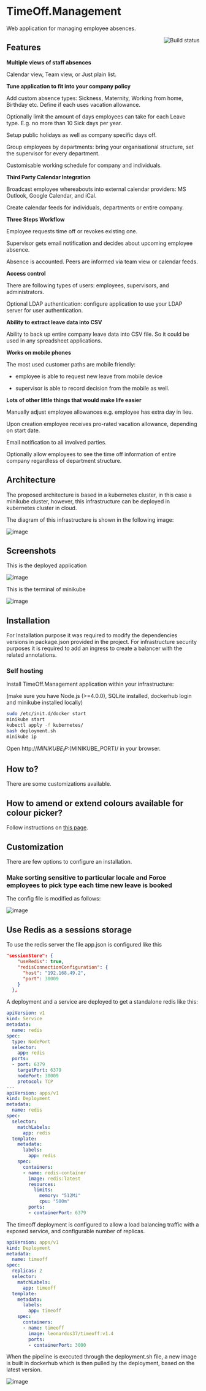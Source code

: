 
# TimeOff.Management

Web application for managing employee absences.

<a href="https://travis-ci.org/timeoff-management/timeoff-management-application"><img align="right" src="https://travis-ci.org/timeoff-management/timeoff-management-application.svg?branch=master" alt="Build status" /></a>

## Features

**Multiple views of staff absences**

Calendar view, Team view, or Just plain list.

**Tune application to fit into your company policy**

Add custom absence types: Sickness, Maternity, Working from home, Birthday etc. Define if each uses vacation allowance.

Optionally limit the amount of days employees can take for each Leave type. E.g. no more than 10 Sick days per year.

Setup public holidays as well as company specific days off.

Group employees by departments: bring your organisational structure, set the supervisor for every department.

Customisable working schedule for company and individuals.

**Third Party Calendar Integration**

Broadcast employee whereabouts into external calendar providers: MS Outlook, Google Calendar, and iCal.

Create calendar feeds for individuals, departments or entire company.

**Three Steps Workflow**

Employee requests time off or revokes existing one.

Supervisor gets email notification and decides about upcoming employee absence.

Absence is accounted. Peers are informed via team view or calendar feeds.

**Access control**

There are following types of users: employees, supervisors, and administrators.

Optional LDAP authentication: configure application to use your LDAP server for user authentication.

**Ability to extract leave data into CSV**

Ability to back up entire company leave data into CSV file. So it could be used in any spreadsheet applications.

**Works on mobile phones**

The most used customer paths are mobile friendly:

* employee is able to request new leave from mobile device

* supervisor is able to record decision from the mobile as well.

**Lots of other little things that would make life easier**

Manually adjust employee allowances
e.g. employee has extra day in lieu.

Upon creation employee receives pro-rated vacation allowance, depending on start date.

Email notification to all involved parties.

Optionally allow employees to see the time off information of entire company regardless of department structure.

## Architecture

The proposed architecture is based in a kubernetes cluster, in this case a minikube cluster, however, this infrastructure can be deployed in kubernetes cluster in cloud.

The diagram of this infrastructure is shown in the following image:

![image](https://user-images.githubusercontent.com/17441125/226503549-80bb0e73-7f19-4f24-bf32-3fbe20418136.png)


## Screenshots

This is the deployed application 

![image](https://user-images.githubusercontent.com/17441125/226500543-405f3720-1b0d-4179-a30f-4edccef9ec02.png)

This is the terminal of minikube 

![image](https://user-images.githubusercontent.com/17441125/226500683-362e3faf-c15f-45e4-bf0f-52d2024689f8.png)

## Installation

For Installation purpose it was required to modify the dependencies versions in package.json provided in the project. For infrastructure security purposes it is required to add an ingress to create a balancer with the related annotations.

### Self hosting

Install TimeOff.Management application within your infrastructure:

(make sure you have Node.js (>=4.0.0), SQLite installed, dockerhub login and minikube installed locally)

```bash
sudo /etc/init.d/docker start
minikube start
kubectl apply -f kubernetes/
bash deployment.sh
minikube ip
```
Open http://${MINIKUBE_IP}:$(MINIKUBE_PORT)/ in your browser.

## How to?

There are some customizations available.

## How to amend or extend colours available for colour picker?
Follow instructions on [this page](docs/extend_colors_for_leave_type.md).

## Customization

There are few options to configure an installation.

### Make sorting sensitive to particular locale and Force employees to pick type each time new leave is booked

The config file is modified as follows:

![image](https://user-images.githubusercontent.com/17441125/226501670-3619d3fc-02c0-4eb6-82c0-6729fff5853c.png)

## Use Redis as a sessions storage

To use the redis server the file app.json is configured like this
```json
"sessionStore": {
    "useRedis": true,
    "redisConnectionConfiguration": {
      "host": "192.168.49.2",
      "port": 30009
    }
  },
```
A deployment and a service are deployed to get a standalone redis like this:

```yaml
apiVersion: v1
kind: Service
metadata:
  name: redis
spec:
  type: NodePort
  selector:
    app: redis
  ports:
  - port: 6379
    targetPort: 6379
    nodePort: 30009
    protocol: TCP
---
apiVersion: apps/v1
kind: Deployment
metadata:
  name: redis
spec:
  selector:
    matchLabels:
      app: redis
  template:
    metadata:
      labels:
        app: redis
    spec:
      containers:
      - name: redis-container
        image: redis:latest
        resources:
          limits:
            memory: "512Mi"
            cpu: "500m"
        ports:
        - containerPort: 6379
```

The timeoff deployment is configured to allow a load balancing traffic with a exposed service, and configurable number of replicas.
```yaml
apiVersion: apps/v1
kind: Deployment
metadata:
  name: timeoff
spec:
  replicas: 2
  selector:
    matchLabels:
      app: timeoff
  template:
    metadata:
      labels:
        app: timeoff
    spec:
      containers:
      - name: timeoff
        image: leonardos37/timeoff:v1.4
        ports:
        - containerPort: 3000
```

When the pipeline is executed through the deployment.sh file, a new image is built in dockerhub which is then pulled by the deployment, based on the latest version.

![image](https://user-images.githubusercontent.com/17441125/226502442-64d5ec52-2418-48e4-9323-f2914f37b879.png)


